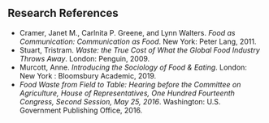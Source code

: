 ## Research References

- Cramer, Janet M., Carlnita P. Greene, and Lynn Walters. _Food as Communication: Communication as Food_. New York: Peter Lang, 2011.
- Stuart, Tristram. _Waste: the True Cost of What the Global Food Industry Throws Away_. London: Penguin, 2009.
- Murcott, Anne. _Introducing the Sociology of Food & Eating_. London: New York : Bloomsbury Academic, 2019.
- _Food Waste from Field to Table: Hearing before the Committee on Agriculture, House of Representatives, One Hundred Fourteenth Congress, Second Session, May 25, 2016_. Washington: U.S. Government Publishing Office, 2016.
